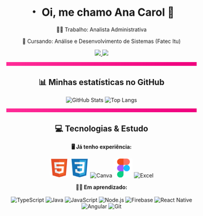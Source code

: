 <h1 align="center">・ Oi, me chamo Ana Carol 👋</h1>

<p align="center"> 👩‍💻 Trabalho: Analista Administrativa </p>
<p align="center"> 🌱 Cursando: Análise e Desenvolvimento de Sistemas (Fatec Itu) </p>


<div align="center" style="display: inline_block">
<a href="mailto:anacarolcorr07@gmail.com">
<img src="https://img.shields.io/badge/Gmail-D14836?style=for-the-badge&logo=gmail&logoColor=white"/>
</a>  <a href="https://instagram.com/ana.carollz_" target="_blank"><img src="https://img.shields.io/badge/-Instagram-%23E4405F?style=for-the-badge&logo=instagram&logoColor=white" target="_blank"></a>
</div>

<hr style="border: 0; height: 10px; background: linear-gradient(to right, #ff2c97, #ef007e);">



<div align="center">

## 📊 Minhas estatísticas no GitHub

![GitHub Stats](https://github-stats-alpha.vercel.app/api?username=anacorreaa&cc=000&tc=ff4da6&ic=ff80c0&bc=000)  ![Top Langs](https://github-readme-stats-sigma-five.vercel.app/api/top-langs/?username=anacorreaa&layout=compact&theme=radical)

<hr style="border: 0; height: 10px; background: linear-gradient(to right, #ff2c97, #ef007e);">

## 💻 Tecnologias & Estudo

**🖥️ Já tenho experiência:**<br><br>
<img src="https://raw.githubusercontent.com/devicons/devicon/master/icons/html5/html5-original.svg" alt="HTML5" width="50" height="50"/>
<img src="https://raw.githubusercontent.com/devicons/devicon/master/icons/css3/css3-original.svg" alt="CSS3" width="50" height="50"/>
<img src="https://cdn.jsdelivr.net/gh/devicons/devicon@latest/icons/canva/canva-original.svg" alt="Canva" width="50" height="50" />
<img src="https://raw.githubusercontent.com/devicons/devicon/master/icons/figma/figma-original.svg" alt="Figma" width="50" height="50"/>
<img src="https://cdn.worldvectorlogo.com/logos/microsoft-excel-2013.svg" alt="Excel" width="50" height="50"/>


**👩‍💻 Em aprendizado:**<br><br>
<img src="https://cdn.jsdelivr.net/gh/devicons/devicon/icons/typescript/typescript-original.svg" width="40" height="40" alt="TypeScript"/>
<img src="https://cdn.jsdelivr.net/gh/devicons/devicon/icons/java/java-original.svg" width="40" height="40" alt="Java"/>
<img src="https://cdn.jsdelivr.net/gh/devicons/devicon/icons/javascript/javascript-original.svg" width="40" height="40" alt="JavaScript"/>
<img src="https://cdn.jsdelivr.net/gh/devicons/devicon/icons/nodejs/nodejs-original.svg" width="40" height="40" alt="Node.js"/>
<img src="https://cdn.jsdelivr.net/gh/devicons/devicon/icons/firebase/firebase-plain.svg" width="40" height="40" alt="Firebase"/>
<img src="https://cdn.jsdelivr.net/gh/devicons/devicon/icons/react/react-original.svg" width="40" height="40" alt="React Native"/>
<img src="https://cdn.jsdelivr.net/gh/devicons/devicon/icons/angularjs/angularjs-original.svg" width="40" height="40" alt="Angular"/>
<img src="https://cdn.jsdelivr.net/gh/devicons/devicon/icons/git/git-original.svg" width="40" height="40" alt="Git"/>

</div>
